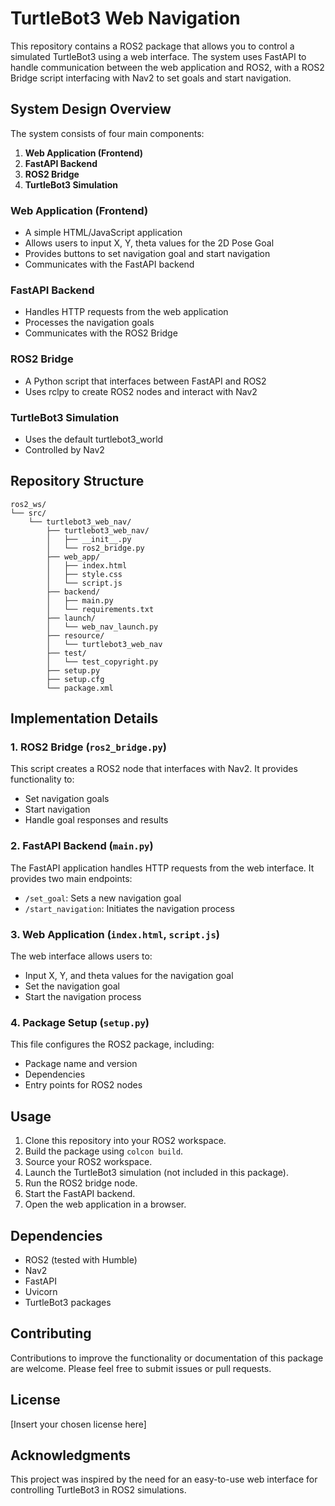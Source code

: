 # TurtleBot3 Web Navigation

This repository contains a ROS2 package that allows you to control a simulated TurtleBot3 using a web interface. The system uses FastAPI to handle communication between the web application and ROS2, with a ROS2 Bridge script interfacing with Nav2 to set goals and start navigation.

## System Design Overview

The system consists of four main components:

1. **Web Application (Frontend)**
2. **FastAPI Backend**
3. **ROS2 Bridge**
4. **TurtleBot3 Simulation**

### Web Application (Frontend)

- A simple HTML/JavaScript application
- Allows users to input X, Y, theta values for the 2D Pose Goal
- Provides buttons to set navigation goal and start navigation
- Communicates with the FastAPI backend

### FastAPI Backend

- Handles HTTP requests from the web application
- Processes the navigation goals
- Communicates with the ROS2 Bridge

### ROS2 Bridge

- A Python script that interfaces between FastAPI and ROS2
- Uses rclpy to create ROS2 nodes and interact with Nav2

### TurtleBot3 Simulation

- Uses the default turtlebot3_world
- Controlled by Nav2

## Repository Structure

```
ros2_ws/
└── src/
    └── turtlebot3_web_nav/
        ├── turtlebot3_web_nav/
        │   ├── __init__.py
        │   └── ros2_bridge.py
        ├── web_app/
        │   ├── index.html
        │   ├── style.css
        │   └── script.js
        ├── backend/
        │   ├── main.py
        │   └── requirements.txt
        ├── launch/
        │   └── web_nav_launch.py
        ├── resource/
        │   └── turtlebot3_web_nav
        ├── test/
        │   └── test_copyright.py
        ├── setup.py
        ├── setup.cfg
        └── package.xml
```

## Implementation Details

### 1. ROS2 Bridge (`ros2_bridge.py`)

This script creates a ROS2 node that interfaces with Nav2. It provides functionality to:

- Set navigation goals
- Start navigation
- Handle goal responses and results

### 2. FastAPI Backend (`main.py`)

The FastAPI application handles HTTP requests from the web interface. It provides two main endpoints:

- `/set_goal`: Sets a new navigation goal
- `/start_navigation`: Initiates the navigation process

### 3. Web Application (`index.html`, `script.js`)

The web interface allows users to:

- Input X, Y, and theta values for the navigation goal
- Set the navigation goal
- Start the navigation process

### 4. Package Setup (`setup.py`)

This file configures the ROS2 package, including:

- Package name and version
- Dependencies
- Entry points for ROS2 nodes

## Usage

1. Clone this repository into your ROS2 workspace.
2. Build the package using `colcon build`.
3. Source your ROS2 workspace.
4. Launch the TurtleBot3 simulation (not included in this package).
5. Run the ROS2 bridge node.
6. Start the FastAPI backend.
7. Open the web application in a browser.

## Dependencies

- ROS2 (tested with Humble)
- Nav2
- FastAPI
- Uvicorn
- TurtleBot3 packages

## Contributing

Contributions to improve the functionality or documentation of this package are welcome. Please feel free to submit issues or pull requests.

## License

[Insert your chosen license here]

## Acknowledgments

This project was inspired by the need for an easy-to-use web interface for controlling TurtleBot3 in ROS2 simulations.
